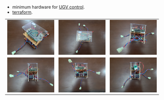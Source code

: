 - minimum hardware for [UGV control](https://github.com/kamangir/bluer-ugv/blob/main/bluer_ugv/docs/bluer_swallow/digital/design/shield.md).
- [terraform](https://github.com/kamangir/bluer-ugv/blob/main/bluer_ugv/docs/bluer_swallow/digital/design/terraform.md).

|   |   |   |
| --- | --- | --- |
| [![image](https://github.com/kamangir/assets2/blob/main/bluer-swallow/design/v2/01.jpg?raw=true)](#)  | [![image](https://github.com/kamangir/assets2/blob/main/bluer-swallow/design/v2/02.jpg?raw=true)](#)  | [![image](https://github.com/kamangir/assets2/blob/main/bluer-swallow/design/v2/03.jpg?raw=true)](#)  |
| [![image](https://github.com/kamangir/assets2/blob/main/bluer-swallow/design/v2/04.jpg?raw=true)](#)  | [![image](https://github.com/kamangir/assets2/blob/main/bluer-swallow/design/v2/05.jpg?raw=true)](#)  | [![image](https://github.com/kamangir/assets2/blob/main/bluer-swallow/design/v2/06.jpg?raw=true)](#)  |
